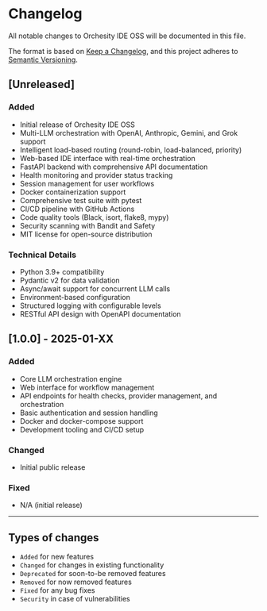 # Changelog

All notable changes to Orchesity IDE OSS will be documented in this file.

The format is based on [Keep a Changelog](https://keepachangelog.com/en/1.0.0/),
and this project adheres to [Semantic Versioning](https://semver.org/spec/v2.0.0.html).

## [Unreleased]

### Added
- Initial release of Orchesity IDE OSS
- Multi-LLM orchestration with OpenAI, Anthropic, Gemini, and Grok support
- Intelligent load-based routing (round-robin, load-balanced, priority)
- Web-based IDE interface with real-time orchestration
- FastAPI backend with comprehensive API documentation
- Health monitoring and provider status tracking
- Session management for user workflows
- Docker containerization support
- Comprehensive test suite with pytest
- CI/CD pipeline with GitHub Actions
- Code quality tools (Black, isort, flake8, mypy)
- Security scanning with Bandit and Safety
- MIT license for open-source distribution

### Technical Details
- Python 3.9+ compatibility
- Pydantic v2 for data validation
- Async/await support for concurrent LLM calls
- Environment-based configuration
- Structured logging with configurable levels
- RESTful API design with OpenAPI documentation

## [1.0.0] - 2025-01-XX

### Added
- Core LLM orchestration engine
- Web interface for workflow management
- API endpoints for health checks, provider management, and orchestration
- Basic authentication and session handling
- Docker and docker-compose support
- Development tooling and CI/CD setup

### Changed
- Initial public release

### Fixed
- N/A (initial release)

---

## Types of changes
- `Added` for new features
- `Changed` for changes in existing functionality
- `Deprecated` for soon-to-be removed features
- `Removed` for now removed features
- `Fixed` for any bug fixes
- `Security` in case of vulnerabilities